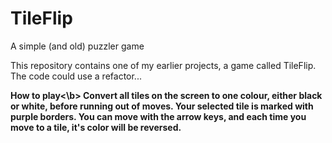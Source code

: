 # TileFlip
A simple (and old) puzzler game

This repository contains one of my earlier projects, a game called TileFlip. The code could use a refactor...

<b>How to play<\b>
  Convert all tiles on the screen to one colour, either black or white, before running out of moves. Your selected tile is marked with purple borders. You can move with the arrow keys, and each time you move to a tile, it's color will be reversed.
